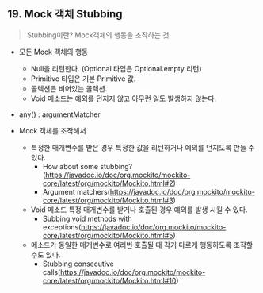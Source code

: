 ## 19. Mock 객체 Stubbing

> Stubbing이란? Mock객체의 행동을 조작하는 것

+ 모든 Mock 객체의 행동
  - Null을 리턴한다. (Optional 타입은 Optional.empty 리턴)
  - Primitive 타입은 기본 Primitive 값.
  - 콜렉션은 비어있는 콜렉션.
  - Void 메소드는 예외를 던지지 않고 아무런 일도 발생하지 않는다.

+ any() : argumentMatcher

+ Mock 객체를 조작해서
  - 특정한 매개변수를 받은 경우 특정한 값을 리턴하거나 예외를 던지도록 만들 수 있다.
    - How about some stubbing?(https://javadoc.io/doc/org.mockito/mockito-core/latest/org/mockito/Mockito.html#2)
    - Argument matchers(https://javadoc.io/doc/org.mockito/mockito-core/latest/org/mockito/Mockito.html#3)
  - Void 메소드 특정 매개변수를 받거나 호출된 경우 예외를 발생 시킬 수 있다.
    - Subbing void methods with exceptions(https://javadoc.io/doc/org.mockito/mockito-core/latest/org/mockito/Mockito.html#5)
  - 메소드가 동일한 매개변수로 여러번 호출될 때 각기 다르게 행동하도록 조작할 수도 있다.
    - Stubbing consecutive calls(https://javadoc.io/doc/org.mockito/mockito-core/latest/org/mockito/Mockito.html#10)
